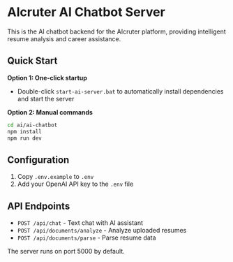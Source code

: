 # AIcruter AI Chatbot Server

This is the AI chatbot backend for the AIcruter platform, providing intelligent resume analysis and career assistance.

## Quick Start

**Option 1: One-click startup**
- Double-click `start-ai-server.bat` to automatically install dependencies and start the server

**Option 2: Manual commands**
```bash
cd ai/ai-chatbot
npm install
npm run dev
```

## Configuration

1. Copy `.env.example` to `.env`
2. Add your OpenAI API key to the `.env` file

## API Endpoints

- `POST /api/chat` - Text chat with AI assistant
- `POST /api/documents/analyze` - Analyze uploaded resumes
- `POST /api/documents/parse` - Parse resume data

The server runs on port 5000 by default.
